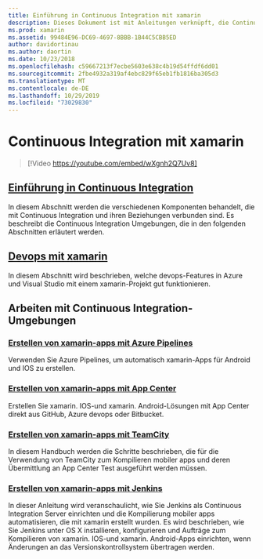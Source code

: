 ```yaml
---
title: Einführung in Continuous Integration mit xamarin
description: Dieses Dokument ist mit Anleitungen verknüpft, die Continuous Integration mit xamarin beschreiben. Verknüpfter Inhalt bietet einen Überblick über Continuous Integration und erläutert App Center Build, TeamCity und Jenkins.
ms.prod: xamarin
ms.assetid: 99484E96-DC69-4697-8BBB-1B44C5CBB5ED
author: davidortinau
ms.author: daortin
ms.date: 10/23/2018
ms.openlocfilehash: c59667213f7ecbe5603e638c4b19d54ffdf6dd01
ms.sourcegitcommit: 2fbe4932a319af4ebc829f65eb1fb1816ba305d3
ms.translationtype: MT
ms.contentlocale: de-DE
ms.lasthandoff: 10/29/2019
ms.locfileid: "73029830"
---
```

# <a name="continuous-integration-with-xamarin"></a>Continuous Integration mit xamarin

> [!Video https://youtube.com/embed/wXgnh2Q7Uv8]

## <a name="introduction-to-continuous-integrationtoolsciintro-to-cimd"></a>[Einführung in Continuous Integration](~/tools/ci/intro-to-ci.md)

In diesem Abschnitt werden die verschiedenen Komponenten behandelt, die mit Continuous Integration und ihren Beziehungen verbunden sind. Es beschreibt die Continuous Integration Umgebungen, die in den folgenden Abschnitten erläutert werden.

## <a name="devops-with-xamarintoolscidevopsmd"></a>[Devops mit xamarin](~/tools/ci/devops.md)

In diesem Abschnitt wird beschrieben, welche devops-Features in Azure und Visual Studio mit einem xamarin-Projekt gut funktionieren.

## <a name="working-with-continuous-integration-environments"></a>Arbeiten mit Continuous Integration-Umgebungen

### <a name="build-xamarin-apps-with-azure-pipelineshttpsdocsmicrosoftcomazuredevopspipelineslanguagesxamarin"></a>[Erstellen von xamarin-apps mit Azure Pipelines](https://docs.microsoft.com/azure/devops/pipelines/languages/xamarin/)

Verwenden Sie Azure Pipelines, um automatisch xamarin-Apps für Android und IOS zu erstellen.

### <a name="build-xamarin-apps-using-app-centerhttpsdocsmicrosoftcomappcenterbuildxamarin"></a>[Erstellen von xamarin-apps mit App Center](https://docs.microsoft.com/appcenter/build/xamarin/)

Erstellen Sie xamarin. IOS-und xamarin. Android-Lösungen mit App Center direkt aus GitHub, Azure devops oder Bitbucket.

### <a name="build-xamarin-apps-with-teamcitytoolsciteamcitymd"></a>[Erstellen von xamarin-apps mit TeamCity](~/tools/ci/teamcity.md)

In diesem Handbuch werden die Schritte beschrieben, die für die Verwendung von TeamCity zum Kompilieren mobiler apps und deren Übermittlung an App Center Test ausgeführt werden müssen.

### <a name="build-xamarin-apps-with-jenkinstoolscijenkins-walkthroughmd"></a>[Erstellen von xamarin-apps mit Jenkins](~/tools/ci/jenkins-walkthrough.md)

In dieser Anleitung wird veranschaulicht, wie Sie Jenkins als Continuous Integration Server einrichten und die Kompilierung mobiler apps automatisieren, die mit xamarin erstellt wurden. Es wird beschrieben, wie Sie Jenkins unter OS X installieren, konfigurieren und Aufträge zum Kompilieren von xamarin. IOS-und xamarin. Android-Apps einrichten, wenn Änderungen an das Versionskontrollsystem übertragen werden.
